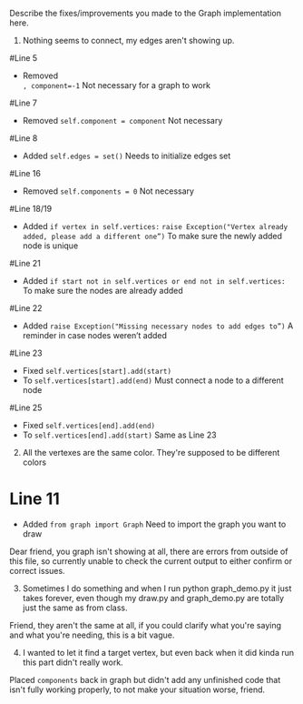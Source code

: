 Describe the fixes/improvements you made to the Graph implementation here.

1. Nothing seems to connect, my edges aren't showing up.

#Line 5
- Removed        
`, component=-1`
Not necessary for a graph to work

#Line 7
- Removed 
`self.component = component`
Not necessary

#Line 8
- Added
`self.edges = set()`
Needs to initialize edges set

#Line 16
- Removed
`self.components = 0`
Not necessary

#Line 18/19
- Added
`if vertex in self.vertices:`
	`raise Exception("Vertex already added, please add a different one”)`
To make sure the newly added node is unique

#Line 21
- Added
`if start not in self.vertices or end not in self.vertices:`
To make sure the nodes are already added

#Line 22
- Added
`raise Exception("Missing necessary nodes to add edges to”)`
A reminder in case nodes weren’t added

#Line 23
- Fixed
`self.vertices[start].add(start)`
- To
`self.vertices[start].add(end)`
Must connect a node to a different node

#Line 25
- Fixed
`self.vertices[end].add(end)`
- To
`self.vertices[end].add(start)`
Same as Line 23


2. All the vertexes are the same color.  They're supposed to be different colors

# Line 11
- Added
`from graph import Graph`
Need to import the graph you want to draw

Dear friend, you graph isn't showing at all, there are errors from outside of this file, so currently unable to check the current output to either confirm or correct issues.


3. Sometimes I do something and when I run python graph_demo.py it just takes forever, even though my draw.py and graph_demo.py are totally just the same as from class.

Friend, they aren't the same at all, if you could clarify what you're saying and what you're needing, this is a bit vague.

4. I wanted to let it find a target vertex, but even back when it did kinda run this part didn't really work.

Placed `components` back in graph but didn't add any unfinished code that isn't fully working properly, to not make your situation worse, friend.




